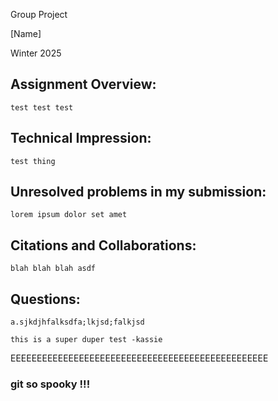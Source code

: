 Group Project

[Name]

Winter 2025

## Assignment Overview:
	test test test


## Technical Impression:
    test thing
	
## Unresolved problems in my submission:
    lorem ipsum dolor set amet
	
## Citations and Collaborations:
	blah blah blah asdf
	
## Questions:
    a.sjkdjhfalksdfa;lkjsd;falkjsd

    this is a super duper test -kassie
EEEEEEEEEEEEEEEEEEEEEEEEEEEEEEEEEEEEEEEEEEEEEEEEE

### git so spooky !!!